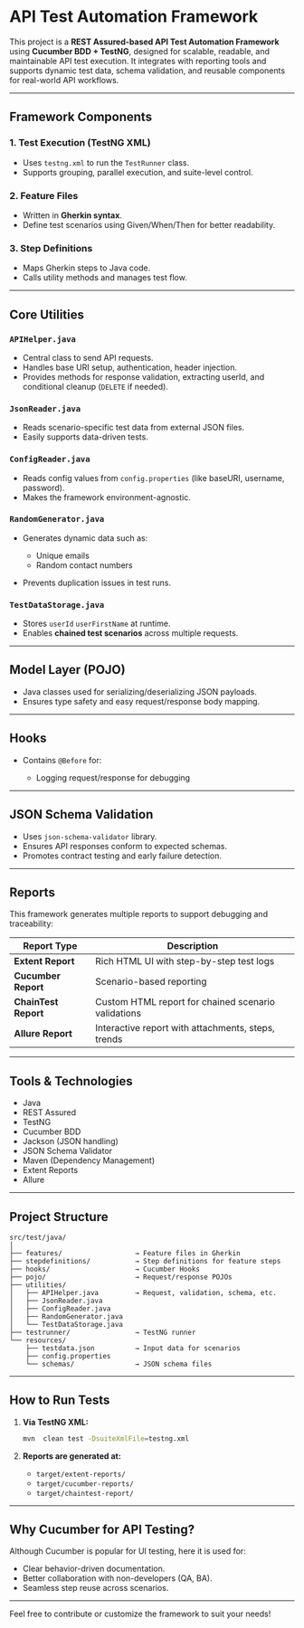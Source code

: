 #  API Test Automation Framework

This project is a **REST Assured-based API Test Automation Framework** using **Cucumber BDD + TestNG**, designed for scalable, readable, and maintainable API test execution. It integrates with reporting tools and supports dynamic test data, schema validation, and reusable components for real-world API workflows.

---

##  Framework Components

###  1. **Test Execution (TestNG XML)**

* Uses `testng.xml` to run the `TestRunner` class.
* Supports grouping, parallel execution, and suite-level control.

###  2. **Feature Files**

* Written in **Gherkin syntax**.
* Define test scenarios using Given/When/Then for better readability.


### 3. **Step Definitions**

* Maps Gherkin steps to Java code.
* Calls utility methods and manages test flow.

---

##  Core Utilities

###  `APIHelper.java`

* Central class to send API requests.
* Handles base URI setup, authentication, header injection.
* Provides methods for response validation, extracting userId, and conditional cleanup (`DELETE` if needed).

###  `JsonReader.java`

* Reads scenario-specific test data from external JSON files.
* Easily supports data-driven tests.

###  `ConfigReader.java`

* Reads config values from `config.properties` (like baseURI, username, password).
* Makes the framework environment-agnostic.

### `RandomGenerator.java`

* Generates dynamic data such as:

  * Unique emails
  * Random contact numbers
* Prevents duplication issues in test runs.

### `TestDataStorage.java`

* Stores `userId` `userFirstName` at runtime.
* Enables **chained test scenarios** across multiple requests.

---

##  Model Layer (POJO)

* Java classes used for serializing/deserializing JSON payloads.
* Ensures type safety and easy request/response body mapping.

---

##  Hooks

* Contains `@Before`  for:


  * Logging request/response for debugging

---

##  JSON Schema Validation

* Uses `json-schema-validator` library.
* Ensures API responses conform to expected schemas.
* Promotes contract testing and early failure detection.

---

##  Reports

This framework generates multiple reports to support debugging and traceability:

| Report Type          | Description                                         |
| -------------------- | --------------------------------------------------- |
| **Extent Report**    | Rich HTML UI with step-by-step test logs            |
| **Cucumber Report**  | Scenario-based reporting                            |
| **ChainTest Report** | Custom HTML report for chained scenario validations |
| **Allure Report**    | Interactive report with attachments, steps, trends  |

---

##  Tools & Technologies

* Java
* REST Assured
* TestNG
* Cucumber BDD
* Jackson (JSON handling)
* JSON Schema Validator
* Maven (Dependency Management)
* Extent Reports
* Allure 

---

##  Project Structure 

```
src/test/java/
│
├── features/                  → Feature files in Gherkin
├── stepdefinitions/           → Step definitions for feature steps
├── hooks/                     → Cucumber Hooks
├── pojo/                      → Request/response POJOs
├── utilities/
│   ├── APIHelper.java         → Request, validation, schema, etc.
│   ├── JsonReader.java
│   ├── ConfigReader.java
│   ├── RandomGenerator.java
│   └── TestDataStorage.java
├── testrunner/                → TestNG runner
└── resources/
    ├── testdata.json          → Input data for scenarios
    ├── config.properties
    └── schemas/               → JSON schema files
```

---

##  How to Run Tests

1. **Via TestNG XML:**

   ```bash
   mvn  clean test -DsuiteXmlFile=testng.xml
   ```

2. **Reports are generated at:**

   * `target/extent-reports/`
   * `target/cucumber-reports/`
   * `target/chaintest-report/`

---

## Why Cucumber for API Testing?

Although Cucumber is popular for UI testing, here it is used for:

* Clear behavior-driven documentation.
* Better collaboration with non-developers (QA, BA).
* Seamless step reuse across scenarios.

---

Feel free to contribute or customize the framework to suit your needs!
